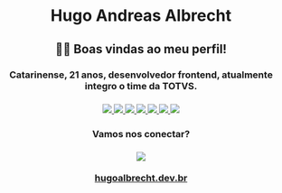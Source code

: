 <h1 align="center">Hugo Andreas Albrecht</h1> 

<h2 align="center">👋🏻 Boas vindas ao meu perfil!</h2>

<h3 align="center">Catarinense, 21 anos, <strong>desenvolvedor frontend</strong>, atualmente integro o time da TOTVS.<h3/>
  


<div align="center">
  <a href="">
    <img src="https://img.shields.io/static/v1?label=&message=angular&color=BD002E&style=for-the-badge&logo=angular"/>
  </a>

  <a href="">
    <img src="https://img.shields.io/static/v1?label=&message=typescript&color=20232A&style=for-the-badge&logo=typescript"/>
  </a>
  
  <a href="">
    <img src="https://img.shields.io/static/v1?label=&message=javascript&color=20232A&style=for-the-badge&logo=javascript"/>
  </a>

  <a href="">
    <img src="https://img.shields.io/static/v1?label=&message=react&color=20232A&style=for-the-badge&logo=react"/>
  </a>

  <a href="">
    <img src="https://img.shields.io/static/v1?label=&message=html5&color=20232A&style=for-the-badge&logo=html5"/>
  </a>

  <a href="">
    <img src="https://img.shields.io/static/v1?label=&message=css3&color=52A2DC&style=for-the-badge&logo=css3"/>
  </a>

  <a href="">
    <img src="https://img.shields.io/static/v1?label=&message=sass&color=20232A&style=for-the-badge&logo=sass"/>
  </a>
</div>

<div align="center">
  <h4>Vamos nos conectar?</h4>

  <a href="https://linkedin.com/in/albrechthugo">
    <img align="center" src="https://img.shields.io/static/v1?label=&message=linkedin&color=0A66C2&style=for-the-badge&logo=linkedin"/>
  </a>
  
  <br />
  <br />
  
  <a href="http://www.hugoalbrecht.dev.br">
    hugoalbrecht.dev.br
  </a>
</div>
